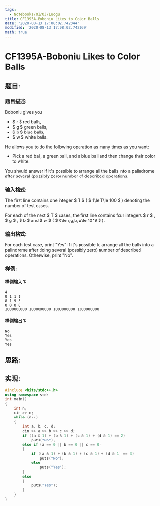 ```yaml
---
tags:
  - Notebooks/OI/OJ/Luogu
title: CF1395A-Boboniu Likes to Color Balls
date: '2020-08-13 17:08:02.742344'
modified: '2020-08-13 17:08:02.742369'
math: true
---
```


# CF1395A-Boboniu Likes to Color Balls

## 题目:

### 题目描述:

Boboniu gives you

- $ r $ red balls,
- $ g $ green balls,
- $ b $ blue balls,
- $ w $ white balls.

He allows you to do the following operation as many times as you want:

- Pick a red ball, a green ball, and a blue ball and then change their color to white.

You should answer if it's possible to arrange all the balls into a palindrome after several (possibly zero) number of described operations.

### 输入格式:

The first line contains one integer $ T $ ( $ 1\le T\le 100 $ ) denoting the number of test cases.

For each of the next $ T $ cases, the first line contains four integers $ r $ , $ g $ , $ b $ and $ w $ ( $ 0\le r,g,b,w\le 10^9 $ ).

### 输出格式:

For each test case, print "Yes" if it's possible to arrange all the balls into a palindrome after doing several (possibly zero) number of described operations. Otherwise, print "No".

### 样例:

#### 样例输入 1:

```
4
0 1 1 1
8 1 9 3
0 0 0 0
1000000000 1000000000 1000000000 1000000000
```

#### 样例输出 1:

```
No
Yes
Yes
Yes
```

## 思路:

## 实现:

```cpp
#include <bits/stdc++.h>
using namespace std;
int main()
{
    int n;
    cin >> n;
    while (n--)
    {
        int a, b, c, d;
        cin >> a >> b >> c >> d;
        if ((a & 1) + (b & 1) + (c & 1) + (d & 1) == 2)
            puts("No");
        else if (a == 0 || b == 0 || c == 0)
        {
            if ((a & 1) + (b & 1) + (c & 1) + (d & 1) == 3)
                puts("No");
            else
                puts("Yes");
        }
        else
        {
            puts("Yes");
        }
    }
}
```
